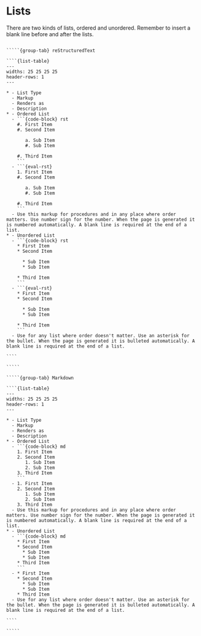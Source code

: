 # Lists

There are two kinds of lists, ordered and unordered.
Remember to insert a blank line before and after the lists.

``````{tabs}

`````{group-tab} reStructuredText

````{list-table}
---
widths: 25 25 25 25
header-rows: 1
---

* - List Type
  - Markup
  - Renders as
  - Description
* - Ordered List
  - ```{code-block} rst
    #. First Item
    #. Second Item
      
       a. Sub Item
       #. Sub Item
      
    #. Third Item
    ```
  - ```{eval-rst}
    1. First Item
    #. Second Item
       
       a. Sub Item
       #. Sub Item
       
    #. Third Item
    ```
  - Use this markup for procedures and in any place where order matters. Use number sign for the number. When the page is generated it is numbered automatically. A blank line is required at the end of a list.
* - Unordered List
  - ```{code-block} rst
    * First Item
    * Second Item
      
      * Sub Item
      * Sub Item
      
    * Third Item
    ```
  - ```{eval-rst}
    * First Item
    * Second Item
      
      * Sub Item
      * Sub Item
      
    * Third Item
    ```
  - Use for any list where order doesn't matter. Use an asterisk for the bullet. When the page is generated it is bulleted automatically. A blank line is required at the end of a list.

````

`````

`````{group-tab} Markdown

````{list-table}
---
widths: 25 25 25 25
header-rows: 1
---

* - List Type
  - Markup
  - Renders as
  - Description
* - Ordered List
  - ```{code-block} md
    1. First Item
    2. Second Item 
       1. Sub Item
       2. Sub Item
    3. Third Item
    ```
  - 1. First Item
    2. Second Item 
       1. Sub Item
       2. Sub Item
    3. Third Item
  - Use this markup for procedures and in any place where order matters. Use number sign for the number. When the page is generated it is numbered automatically. A blank line is required at the end of a list.
* - Unordered List
  - ```{code-block} md
    * First Item
    * Second Item 
      * Sub Item
      * Sub Item
    * Third Item
    ```
  - * First Item
    * Second Item 
      * Sub Item
      * Sub Item
    * Third Item
  - Use for any list where order doesn't matter. Use an asterisk for the bullet. When the page is generated it is bulleted automatically. A blank line is required at the end of a list.

````

`````

``````
